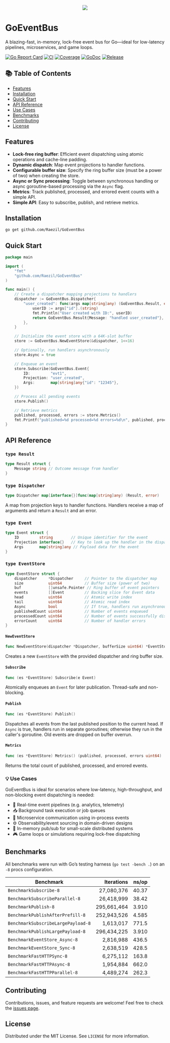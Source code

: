<p align="center">
  <img src="https://github.com/Raezil/GoEventBus/blob/main/logoGoEventBus.png?raw=true">
</p>

# GoEventBus

A blazing-fast, in-memory, lock-free event bus for Go—ideal for low-latency pipelines, microservices, and game loops.  

[![Go Report Card](https://goreportcard.com/badge/github.com/Raezil/GoEventBus)](...)
[![CI](https://github.com/Raezil/GoEventBus/actions/workflows/ci.yml/badge.svg)](...)
[![Coverage](https://img.shields.io/codecov/c/github/Raezil/GoEventBus.svg)](...)
[![GoDoc](https://pkg.go.dev/badge/github.com/Raezil/GoEventBus)](...)
[![Release](https://img.shields.io/github/v/release/Raezil/GoEventBus.svg)](...)

## 📚 Table of Contents
- [Features](#features)
- [Installation](#installation)
- [Quick Start](#quick-start)
- [API Reference](#api-reference)
- [Use Cases](#-use-cases)
- [Benchmarks](#benchmarks)
- [Contributing](#contributing)
- [License](#license)


## Features

- **Lock-free ring buffer**: Efficient event dispatching using atomic operations and cache-line padding.
- **Dynamic dispatch**: Map event projections to handler functions.
- **Configurable buffer size**: Specify the ring buffer size (must be a power of two) when creating the store.
- **Async or Sync processing**: Toggle between synchronous handling or async goroutine-based processing via the `Async` flag.
- **Metrics**: Track published, processed, and errored event counts with a simple API.
- **Simple API**: Easy to subscribe, publish, and retrieve metrics.

## Installation

```bash
go get github.com/Raezil/GoEventBus
```

## Quick Start

```go
package main

import (
    "fmt"
    "github.com/Raezil/GoEventBus"
)

func main() {
    // Create a dispatcher mapping projections to handlers
    dispatcher := GoEventBus.Dispatcher{
        "user_created": func(args map[string]any) (GoEventBus.Result, error) {
            userID := args["id"].(string)
            fmt.Println("User created with ID:", userID)
            return GoEventBus.Result{Message: "handled user_created"}, nil
        },
    }

    // Initialize the event store with a 64K-slot buffer
    store := GoEventBus.NewEventStore(&dispatcher, 1<<16)

    // Optionally, run handlers asynchronously
    store.Async = true

    // Enqueue an event
    store.Subscribe(GoEventBus.Event{
        ID:         "evt1",
        Projection: "user_created",
        Args:       map[string]any{"id": "12345"},
    })

    // Process all pending events
    store.Publish()

    // Retrieve metrics
    published, processed, errors := store.Metrics()
    fmt.Printf("published=%d processed=%d errors=%d\n", published, processed, errors)
}
```

## API Reference

### `type Result`

```go
type Result struct {
    Message string // Outcome message from handler
}
```

### `type Dispatcher`

```go
type Dispatcher map[interface{}]func(map[string]any) (Result, error)
```
A map from projection keys to handler functions. Handlers receive a map of arguments and return a `Result` and an error.

### `type Event`

```go
type Event struct {
    ID         string        // Unique identifier for the event
    Projection interface{}   // Key to look up the handler in the dispatcher
    Args       map[string]any // Payload data for the event
}
```

### `type EventStore`

```go
type EventStore struct {
    dispatcher     *Dispatcher     // Pointer to the dispatcher map
    size           uint64          // Buffer size (power of two)
    buf            []unsafe.Pointer // Ring buffer of event pointers
    events         []Event         // Backing slice for Event data
    head           uint64          // Atomic write index
    tail           uint64          // Atomic read index
    Async          bool            // If true, handlers run asynchronously
    publishedCount uint64          // Number of events enqueued
    processedCount uint64          // Number of events successfully dispatched
    errorCount     uint64          // Number of handler errors
}
```

#### `NewEventStore`

```go
func NewEventStore(dispatcher *Dispatcher, bufferSize uint64) *EventStore
```
Creates a new `EventStore` with the provided dispatcher and ring buffer size.

#### `Subscribe`

```go
func (es *EventStore) Subscribe(e Event)
```
Atomically enqueues an `Event` for later publication. Thread-safe and non-blocking.

#### `Publish`

```go
func (es *EventStore) Publish()
```
Dispatches all events from the last published position to the current head. If `Async` is true, handlers run in separate goroutines; otherwise they run in the caller's goroutine. Old events are dropped on buffer overrun.

#### `Metrics`

```go
func (es *EventStore) Metrics() (published, processed, errors uint64)
```
Returns the total count of published, processed, and errored events.

### 💡 Use Cases

GoEventBus is ideal for scenarios where low-latency, high-throughput, and non-blocking event dispatching is needed:

- 🔄 Real-time event pipelines (e.g. analytics, telemetry)
- 📥 Background task execution or job queues
- 🧩 Microservice communication using in-process events
- ⚙️ Observability/event sourcing in domain-driven designs
- 🔁 In-memory pub/sub for small-scale distributed systems
- 🎮 Game loops or simulations requiring lock-free dispatching

## Benchmarks

All benchmarks were run with Go’s testing harness (`go test -bench .`) on an `-8` procs configuration.

| Benchmark                         | Iterations   | ns/op  |
|-----------------------------------|-------------:|-------:|
| `BenchmarkSubscribe-8`            | 27,080,376   | 40.37  |
| `BenchmarkSubscribeParallel-8`    | 26,418,999   | 38.42  |
| `BenchmarkPublish-8`              | 295,661,464  | 3.910  |
| `BenchmarkPublishAfterPrefill-8`  | 252,943,526  | 4.585  |
| `BenchmarkSubscribeLargePayload-8`| 1,613,017    | 771.5  |
| `BenchmarkPublishLargePayload-8`  | 296,434,225  | 3.910  |
| `BenchmarkEventStore_Async-8`     | 2,816,988    | 436.5  |
| `BenchmarkEventStore_Sync-8`      | 2,638,519    | 428.5  |
| `BenchmarkFastHTTPSync-8`         | 6,275,112    | 163.8  |
| `BenchmarkFastHTTPAsync-8`        | 1,954,884    | 662.0  |
| `BenchmarkFastHTTPParallel-8`     | 4,489,274    | 262.3  |


## Contributing

Contributions, issues, and feature requests are welcome! Feel free to check the [issues page](https://github.com/yourusername/GoEventBus/issues).

## License

Distributed under the MIT License. See `LICENSE` for more information.

